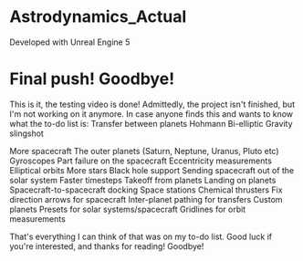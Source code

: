 # Astrodynamics_Actual

Developed with Unreal Engine 5

# Final push! Goodbye!
This is it, the testing video is done!
Admittedly, the project isn't finished, but I'm not working on it anymore.
In case anyone finds this and wants to know what the to-do list is:
Transfer between planets
    Hohmann
    Bi-elliptic
    Gravity slingshot

More spacecraft
The outer planets (Saturn, Neptune, Uranus, Pluto etc)
Gyroscopes
Part failure on the spacecraft
Eccentricity measurements
Elliptical orbits
More stars
Black hole support
Sending spacecraft out of the solar system
Faster timesteps
Takeoff from planets
Landing on planets
Spacecraft-to-spacecraft docking
Space stations
Chemical thrusters
Fix direction arrows for spacecraft
Inter-planet pathing for transfers
Custom planets
Presets for solar systems/spacecraft
Gridlines for orbit measurements

That's everything I can think of that was on my to-do list.
Good luck if you're interested, and thanks for reading!
Goodbye!